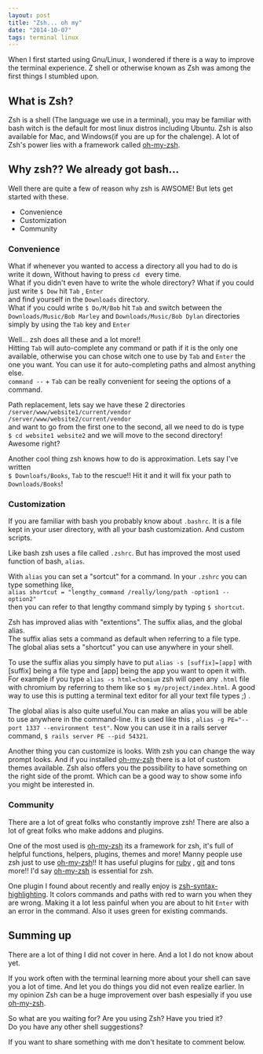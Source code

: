 ```yaml
---
layout: post
title: "Zsh... oh my"
date: "2014-10-07"
tags: terminal linux
---
```


When I first started using Gnu/Linux, I wondered if there is a way to improve the terminal
experience. Z shell or otherwise known as Zsh was among the first things I stumbled upon.

## What is Zsh?

Zsh is a shell (The language we use in a terminal), you may be familiar with bash
witch is the default for most linux distros including Ubuntu. Zsh is also available
for Mac, and Windows(if you are up for the chalenge). A lot of Zsh's power lies with
a framework called [oh-my-zsh](https://github.com/robbyrussell/oh-my-zsh).

## Why zsh?? We already got bash...

Well there are quite a few of reason why zsh is AWSOME! But lets get started with these.

  * Convenience
  * Customization
  * Community

### Convenience

What if whenever you wanted to access a directory all you had to do is write it down,
Without having to press `cd ` every time.  
What if you didn't even have to write the whole directory? <!-- imagine -->
What if you could just write `$ Dow` hit `Tab` , `Enter`  
and find yourself in the `Downloads` directory.  
What if you could write `$ Do/M/Bob` hit `Tab` and switch between the
`Downloads/Music/Bob Marley` and `Downloads/Music/Bob Dylan` directories simply by
using the `Tab` key and `Enter`

Well... zsh does all these and a lot more!!  
Hitting `Tab` will auto-complete any command or path if it is the only one available, otherwise
you can chose witch one to use by `Tab` and `Enter` the one you want.
You can use it for auto-completing paths and almost anything else.  
`command --` + `Tab` can be really convenient for seeing the options of a command.

Path replacement, lets say we have these 2 directories  
  `/server/www/website1/current/vendor`  
  `/server/www/website2/current/vendor`  
and want to go from the first one to the second,
all we need to do is type <br> `$ cd website1 website2` and we will move to the second directory!<br>
Awesome right?

Another cool thing zsh knows how to do is approximation.
Lets say I've written <br> `$ Downloafs/Books`, `Tab` to the rescue!! Hit it and it will fix your path
to `Downloads/Books`!

### Customization

If you are familiar with bash you probably know about `.bashrc`. It is a file kept in your
user directory, with all your bash customization. And custom scripts.

Like bash zsh uses a file called `.zshrc`. But has improved
the most used function of bash, `alias`.

With `alias` you can set a "sortcut" for a command.
In your `.zshrc` you can type something like,  
`alias shortcut = "lengthy_command /really/long/path -option1 --option2"`  
then you can refer to that lengthy command simply by typing `$ shortcut`.

Zsh has improved alias with "extentions". The suffix alias, and the global alias.  
The suffix alias sets a command as default when referring to a file type.  
The global alias sets a "shortcut" you can use anywhere in your shell.

To use the suffix alias you simply have to put `alias -s [suffix]=[app]` with [suffix] being
a file type and [app] being the app you want to open it with.  
For example if you type `alias -s html=chomium` zsh will open any `.html` file with chromium
by referring to them like so `$ my/project/index.html`. A good way to use this is putting a terminal
text editor for all your text file types ;) .

The global alias is also quite useful.You can make an alias you will be able to use anywhere
in the command-line. It is used like this , `alias -g PE="--port 1337 --environment test"`.
Now you can use it in a rails server command, `$ rails server PE --pid 54321`.

Another thing you can customize is looks. With zsh you can change the way prompt looks.
And if you installed [oh-my-zsh](https://github.com/robbyrussell/oh-my-zsh) there is a lot of custom
themes available. Zsh also offers you the possibility to have something on the right side of the promt.
Which can be a good way to show some info you might be interested in.

### Community

There are a lot of great folks who constantly improve zsh!
There are also a lot of great folks who make addons and plugins.

One of the most used is [oh-my-zsh](https://github.com/robbyrussell/oh-my-zsh) its a
framework for zsh, it's full of helpful functions, helpers, plugins, themes and more!
Manny people use zsh just to use [oh-my-zsh](https://github.com/robbyrussell/oh-my-zsh)!!
It has useful plugins for [ruby](https://www.ruby-lang.org/en/) , [git](http://git-scm.com/) and tons more!!
I'd say [oh-my-zsh](https://github.com/robbyrussell/oh-my-zsh) is essential for zsh.

One plugin I found about recently and really enjoy is
[zsh-syntax-highlighting](https://github.com/zsh-users/zsh-syntax-highlighting).
It colors commands and paths with red to warn you when they are wrong. Making it a lot less painful when you are
about to hit `Enter` with an error in the command. Also it uses green for existing commands.

## Summing up

There are a lot of thing I did not cover in here. And a lot I do not know about yet.

If you work often with the terminal learning more about your shell can save you a lot of time.
And let you do things you did not even realize earlier.
In my opinion Zsh can be a huge improvement over bash espesially if you use [oh-my-zsh](https://github.com/robbyrussell/oh-my-zsh).


So what are you waiting for? Are you using Zsh? Have you tried it?  
Do you have any other shell suggestions?

If you want to share something with me don't hesitate to comment below.
